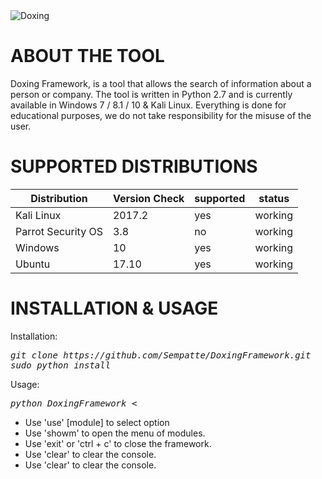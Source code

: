 <img src="https://i.imgur.com/WqbjrRZ.jpg" title="Doxing">

# ABOUT THE TOOL
Doxing Framework, is a tool that allows the search of information about a person or company. The tool is written in Python 2.7 and is currently available in Windows 7 / 8.1 / 10 & Kali Linux. Everything is done for educational purposes, we do not take responsibility for the misuse of the user.

# SUPPORTED DISTRIBUTIONS

|Distribution | Version Check | supported | status |
----------|-------|------|-------|
|Kali Linux|2017.2 | yes | working   |
|Parrot Security OS|3.8 | no | working   |
|Windows|10 |yes | working   |
|Ubuntu|17.10 |yes | working   |

# INSTALLATION & USAGE 

Installation:
<pre><i><n>git clone https://github.com/Sempatte/DoxingFramework.git
sudo python install
</pre></i></n>

Usage:
<pre><i>python DoxingFramework </i><</pre>
* Use 'use' [module] to select option
* Use 'showm' to open the menu of modules.
* Use 'exit' or 'ctrl + c' to close the framework.
* Use 'clear' to clear the console.
* Use 'clear' to clear the console.

